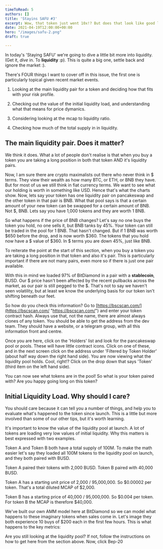 ```yaml
---
timeToRead: 5
authors: []
title: 'Stayins SAFU #3'
excerpt: Wow, that token just went 10x!? But does that look like good liquidity?
date: 2021-04-19T12:00:00+00:00
hero: "/images/safu-2.png"
draft: true

---
```

In today's 'Staying SAFU' we're going to dive a little bit more into liquidity. (Get it, _dive_ in. To **liquidity** :p). This is quite a big one, settle back and ignore the market :).

There's FOUR things I want to cover off in this issue, the first one is particularly topical given recent market events.

1) Looking at the main liquidity pair for a token and deciding how that fits with your risk profile. 

2) Checking out the value of the initial liquidity load, and understanding what that means for price dymanics.

3) Considering looking at the mcap to liquidity ratio.

4) Checking how much of the total supply in in liquidity.

## The main liquidity pair. Does it matter?

We think it does. What a lot of people don't realise is that when you buy a token you are taking a long position in both that token AND it's liquidity pairs. 

Now, I am sure there are crypto maximalists out there who never think in $ terms. They view their wealth as how many BTC, or ETH, or BNB they have. But for most of us we still think in fiat currency terms. We want to see what our holding is worth in something like USD. Hence that's what the charts show. Now, lets say your token has one liquidity pair on pancakeswap and the other token in that pair is BNB. What that pool says is that a certain amount of your new token can be swapped for a certain amount of BNB. Not $, BNB. Lets say you have 1,000 tokens and they are worth 1 BNB.

So what happens if the price of BNB changes? Let's say no one buys the token you hold, no one sells it, but BNB tanks by 45%. Your token can still be traded in the pool for 1 BNB. That hasn't changed. But if 1 BNB was worth $650 before the drop, and is now worth $360. The tokens that you hold now have a $ value of $360. In $ terms you are down 45%, just like BNB.

To reiterate the point at the start of this section, when you buy a token you are taking a long position in that token and also it's pair. This is particularly important if there are not many pairs, even more so if there is just one pair available.

With this in mind we loaded 97% of BitDiamond in a pair with a **stablecoin**, BUSD. Our $ price hasn't been affected by the recent pullbacks across the market, as our pair is still pegged to the $. That's not to say we haven't seen volatility, but at least we know the underlying basis for our token isn't shifting beneath our feet.

So how do you check this information? Go to [https://bscscan.com/](https://bscscan.com/ "https://bscscan.com/") and enter your token contract hash. Always use that, not the name, there are almost always clones of any token. You should be able to get the address from the dev team. They should have a website, or a telegram group, with all this information front and centre.

Once you are here, click on the 'Holders' list and look for the pancakeswap pool or pools. These will have little contract icons. Click on one of these, and in the next screen click on the address under 'Filtered by Token Holder' (about half way down the right hand side). You are now viewing what the liquidity pool holds. Cool, right!? Click on the drop down that says 'Token' (third item on the left hand side).

You can now see what tokens are in the pool! So what is your token paired with? Are you happy going long on this token?

## Initial Liquidity Load. Why should I care?

You should care because it can tell you a number of things, and help you to evaluate what's happened to the token since launch. This is a little but more involved than some of our other tips, but it's worth learning. 

It's important to know the value of the liquidity pool at launch. A lot of tokens are loading very low values of initial liquidity. Why this matters is best expressed with two examples.

Token A and Token B both have a total supply of 100M. To make the math easier let's say they loaded all 100M tokens to the liquidity pool on launch, and they both paired with BUSD. 

Token A paired their tokens with 2,000 BUSD. Token B paired with 40,000 BUSD.

Token A has a starting unit price of 2,000 / 95,000,000. So $0.00002 per token. That's a total diluted MCAP of $2,000. 

Token B has a starting price of 40,000 / 95,000,000. So $0.004 per token. For token B the MCAP is therefore $40,000.

We've built our own AMM model here at BitDiamond so we can model what happens to these imaginary tokens when sales come in. Let's image they both experience 10 buys of $200 each in the first few hours. This is what happens to the key metrics:

Are you still looking at the liquidity pool? If not, follow the instructions on how to get here from the section above. Now, click Bep-20